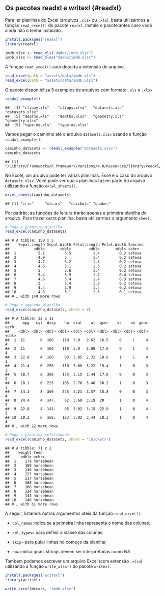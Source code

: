 ## Os pacotes readxl e writexl {#readxl}

Para ler planilhas do Excel (arquivos `.xlsx` ou `.xls`), basta utilizarmos a função `read_excel()` do pacote `readxl`. Instale o pacote antes caso você ainda não o tenha instalado.





```r
install.packages("readxl")
library(readxl)

imdb_xlsx <- read_xls("dados/imdb.xlss")
imdb_xlsx <- read_xlsx("dados/imdb.xlsx")
```

A funçao `read_excel()` auto detecta a extensão do arquivo.


```r
read_excel(path = "assets/data/imdb.xls")
read_excel(path = "assets/data/imdb.xlsx")
```

O pacote disponibiliza 5 exemplos de arquivos com formato `.xls` e `.xlsx`.


```r
readxl_example()
```

```
##  [1] "clippy.xls"    "clippy.xlsx"   "datasets.xls"  "datasets.xlsx"
##  [5] "deaths.xls"    "deaths.xlsx"   "geometry.xls"  "geometry.xlsx"
##  [9] "type-me.xls"   "type-me.xlsx"
```

Vamos pegar o caminho até o arquivo `datasets.xlsx` usando a função `readxl_example()`. 


```r
caminho_datasets <- readxl_example("datasets.xlsx")
caminho_datasets
```

```
## [1] "/Library/Frameworks/R.framework/Versions/4.0/Resources/library/readxl/extdata/datasets.xlsx"
```

No Excel, um arquivo pode ter várias planilhas. Esse é o caso do arquivo `datasets.xlsx`. Você pode ver quais planilhas fazem parte do arquivo utilizando a função `excel_sheets()`.


```r
excel_sheets(caminho_datasets)
```

```
## [1] "iris"     "mtcars"   "chickwts" "quakes"
```

Por padrão, as funções de leitura trarão apenas a primeira planilha do arquivo. Para trazer outra planilha, basta utilizarmos o argumento `sheet`.


```r
# Pega a primeira planilha
read_excel(caminho_datasets)
```

```
## # A tibble: 150 x 5
##    Sepal.Length Sepal.Width Petal.Length Petal.Width Species
##           <dbl>       <dbl>        <dbl>       <dbl> <chr>  
##  1          5.1         3.5          1.4         0.2 setosa 
##  2          4.9         3            1.4         0.2 setosa 
##  3          4.7         3.2          1.3         0.2 setosa 
##  4          4.6         3.1          1.5         0.2 setosa 
##  5          5           3.6          1.4         0.2 setosa 
##  6          5.4         3.9          1.7         0.4 setosa 
##  7          4.6         3.4          1.4         0.3 setosa 
##  8          5           3.4          1.5         0.2 setosa 
##  9          4.4         2.9          1.4         0.2 setosa 
## 10          4.9         3.1          1.5         0.1 setosa 
## # … with 140 more rows
```

```r
# Pega a segunda planilha
read_excel(caminho_datasets, sheet = 2)
```

```
## # A tibble: 32 x 11
##      mpg   cyl  disp    hp  drat    wt  qsec    vs    am  gear  carb
##    <dbl> <dbl> <dbl> <dbl> <dbl> <dbl> <dbl> <dbl> <dbl> <dbl> <dbl>
##  1  21       6  160    110  3.9   2.62  16.5     0     1     4     4
##  2  21       6  160    110  3.9   2.88  17.0     0     1     4     4
##  3  22.8     4  108     93  3.85  2.32  18.6     1     1     4     1
##  4  21.4     6  258    110  3.08  3.22  19.4     1     0     3     1
##  5  18.7     8  360    175  3.15  3.44  17.0     0     0     3     2
##  6  18.1     6  225    105  2.76  3.46  20.2     1     0     3     1
##  7  14.3     8  360    245  3.21  3.57  15.8     0     0     3     4
##  8  24.4     4  147.    62  3.69  3.19  20       1     0     4     2
##  9  22.8     4  141.    95  3.92  3.15  22.9     1     0     4     2
## 10  19.2     6  168.   123  3.92  3.44  18.3     1     0     4     4
## # … with 22 more rows
```

```r
# Pega a planilha selecionada
read_excel(caminho_datasets, sheet = 'chickwts')
```

```
## # A tibble: 71 x 2
##    weight feed     
##     <dbl> <chr>    
##  1    179 horsebean
##  2    160 horsebean
##  3    136 horsebean
##  4    227 horsebean
##  5    217 horsebean
##  6    168 horsebean
##  7    108 horsebean
##  8    124 horsebean
##  9    143 horsebean
## 10    140 horsebean
## # … with 61 more rows
```

A seguir, listamos outros argumentos úteis da função `read_excel()`:

- `col_names` indica se a primeira linha representa o nome das colunas;

- `col_types=` para definir a classe das colunas;

- `skip=` para pular linhas no começo da planilha;

- `na=` indica quais strings devem ser interpretadas como NA.

Também podemos escrever um arquivo Excel (com extensão `.xlsx`) utilizando a função `write_xlsx()` do pacote `writexl`.


```r
install.packages("writexl")
library(writexl)

write_excel(mtcars, "imdb.xlsx")
```


